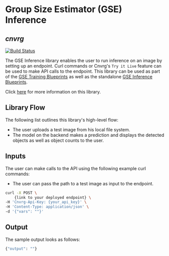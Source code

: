 # Group Size Estimator (GSE) Inference
## _cnvrg_

[![Build Status](https://travis-ci.org/joemccann/dillinger.svg?branch=master)](https://travis-ci.org/joemccann/dillinger)

The GSE Inference library enables the user to run inference on an image by setting up an endpoint. Curl commands or Cnvrg's `Try it Live` feature can be used to make API calls to the endpoint. This library can be used as part of the [GSE Training Blueprints]() as well as the standalone [GSE Inference Blueprints]().

Click [here]() for more information on this library.

## Library Flow
The following list outlines this library's high-level flow:
- The user uploads a test image from his local file system.
- The model on the backend makes a prediction and displays the detected objects as well as object counts to the user.

## Inputs
The user can make calls to the API using the following example curl commands:
* The user can pass the path to a test image as input to the endpoint.
```bash
curl -X POST \
    {link to your deployed endpoint} \
-H 'Cnvrg-Api-Key: {your_api_key}' \
-H 'Content-Type: application/json' \
-d '{"vars": ""}'
```

## Output
The sample output looks as follows:
```bash
{"output": ""}
```